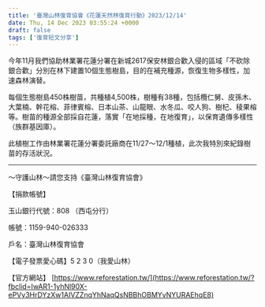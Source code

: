 ```yaml
---
title: '臺灣山林復育協會《花蓮天然林復育行動》2023/12/14'
date: Thu, 14 Dec 2023 03:55:24 +0000
draft: false
tags: ['復育短文分享']
---
```


今年11月我們協助林業署花蓮分署在新城2617保安林銀合歡入侵的區域「不砍除銀合歡」分別在林下建置10個生態樹島，目的在補充種源，恢復生物多樣性，加速森林演替。

每個生態樹島450株樹苗，共種植4,500株，樹種有38種，包括欖仁舅、皮孫木、大葉楠、幹花榕、菲律賓榕、日本山茶、山龍眼、水冬瓜、咬人狗、樹杞、稜果榕等。樹苗的種源全部採自花蓮，落實「在地採種，在地復育」，以保育遺傳多樣性（族群基因庫）。

此植樹工作由林業署花蓮分署委託廠商在11/27～12/1種植，此次我特別來紀錄樹苗的存活狀況。

* * *

～守護山林～請您支持《臺灣山林復育協會》

【捐款帳號】

玉山銀行代號：808 （西屯分行）

帳號：1159-940-026333

戶名：臺灣山林復育協會

【電子發票愛心碼】5 2 3 0（我愛山林）

【官方網站】 [https://www.reforestation.tw/](https://www.reforestation.tw/?fbclid=IwAR1-1yhNl90X-ePVy3HrDYzXw1AIVZZnqYhNaqQsNBBhOBMYvNYURAEhqE8)